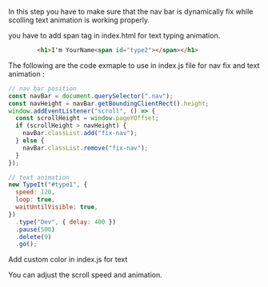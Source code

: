 In this step you have to make sure that the nav bar is dynamically fix while scolling text animation is working properly.

you have to add span tag in index.html for text typing animation.
```html
        <h1>I'm YourName<span id="type2"></span></h1>
```

The following are the code exmaple to use in index.js file for nav fix and text animation : 

```js
// nav bar position
const navBar = document.querySelector(".nav");
const navHeight = navBar.getBoundingClientRect().height;
window.addEventListener("scroll", () => {
  const scrollHeight = window.pageYOffset;
  if (scrollHeight > navHeight) {
    navBar.classList.add("fix-nav");
  } else {
    navBar.classList.remove("fix-nav");
  }
});
```


```js
// text animation  
new TypeIt("#type1", {
  speed: 120,
  loop: true,
  waitUntilVisible: true,
})
  .type("Dev", { delay: 400 })
  .pause(500)
  .delete(9)
  .go();
```
Add custom color in index.js for text

You can adjust the scroll speed and animation. 

